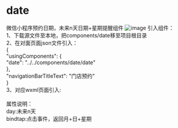 # date
微信小程序预约日期，未来n天日期+星期提醒组件
![image](https://github.com/你的github账号名称/你的图片仓库的名称/blob/master/要传入的图片的名称.png?raw=true)
引入组件：  
1、下载源文件至本地，把components/date移至项目根目录  
2、在对面页面json文件引入：  
{  
  "usingComponents": {  
    "date": "../../components/date/date"  
  },  
  "navigationBarTitleText": "门店预约"  
}  
3、对应wxml页面引入:  
<date day="18" bindtap="click"></date>  
属性说明：  
day:未来n天  
bindtap:点击事件，返回月+日+星期  
